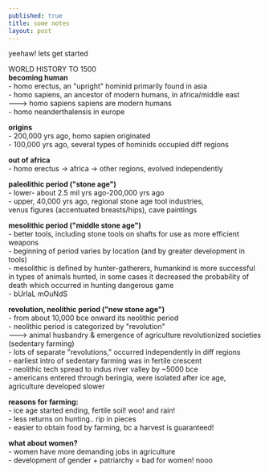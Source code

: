 ```yaml
---
published: true
title: some notes
layout: post
---
```

yeehaw! lets get started

WORLD HISTORY TO 1500
<br><strong>becoming human</strong>
<br>- homo erectus, an "upright" hominid primarily found in asia
<br>- homo sapiens, an ancestor of modern humans, in africa/middle east
<br>  ---> homo sapiens sapiens are modern humans
<br>- homo neanderthalensis in europe

<strong>origins</strong>
<br>- 200,000 yrs ago, homo sapien originated
<br>- 100,000 yrs ago, several types of hominids occupied diff regions

<strong>out of africa</strong>
<br>- homo erectus -> africa -> other regions, evolved independently

<strong>paleolithic period ("stone age")</strong>
<br>- lower- about 2.5 mil yrs ago-200,000 yrs ago
<br>- upper, 40,000 yrs ago, regional stone age tool industries, 
<br>     venus figures (accentuated breasts/hips), cave paintings

<strong>mesolithic period ("middle stone age")</strong>
<br>- better tools, including stone tools on shafts for use as more efficient weapons
<br>- beginning of period varies by location (and by greater development in tools)
<br>- mesolithic is defined by hunter-gatherers, humankind is more successful in types
  of animals hunted, in some cases it decreased the probability of death which occurred
  in hunting dangerous game
<br>- bUrIaL mOuNdS

<strong>revolution, neolithic period ("new stone age")</strong>
<br>- from about 10,000 bce onward its neolithic period 
<br>- neolithic period is categorized by "revolution"
<br>  ---> animal husbandry & emergence of agriculture revolutionized societies (sedentary farming)
<br>- lots of separate "revolutions," occurred independently in diff regions
<br>- earliest intro of sedentary farming was in fertile crescent
<br>- neolithic tech spread to indus river valley by ~5000 bce
<br>- americans entered through beringia, were isolated after ice age, agriculture developed slower

<strong>reasons for farming:</strong>
<br>- ice age started ending, fertile soil! woo! and rain!
<br>- less returns on hunting.. rip in pieces
<br>- easier to obtain food by farming, bc a harvest is guaranteed!

<strong>what about women?</strong>
<br>- women have more demanding jobs in agriculture
<br>- development of gender + patriarchy = bad for women! nooo